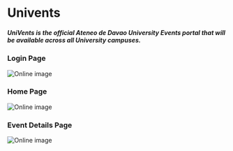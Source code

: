 # Univents

##### UniVents is the official Ateneo de Davao University Events portal that will be available across all University campuses.

### Login Page
![Online image](https://cdn.discordapp.com/attachments/1182699837611847763/1309438296577015889/loginpage.PNG?ex=674194f2&is=67404372&hm=85d4323059d769250148348d4de68b3e959f944b4d91301e32a9ecec3736e4ae&)

### Home Page
![Online image](https://cdn.discordapp.com/attachments/1182699837611847763/1309438258840735844/homepage.PNG?ex=674194e9&is=67404369&hm=d5962a75c2d11ab699b6c075fba278f31829a703ee395b65b36b2115b3762db4&)

### Event Details Page
![Online image](https://cdn.discordapp.com/attachments/1182699837611847763/1309438339190886492/item-screen.PNG?ex=674194fc&is=6740437c&hm=eb1944c8b7a22ff7279d8f84ff48fec22eeeccd66bc381a57958989603b5d18c&)




